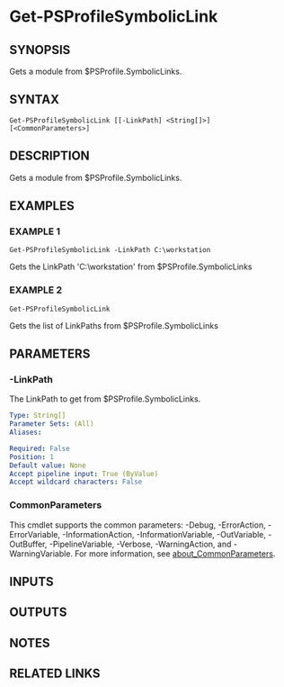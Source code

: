 # Get-PSProfileSymbolicLink

## SYNOPSIS
Gets a module from $PSProfile.SymbolicLinks.

## SYNTAX

```
Get-PSProfileSymbolicLink [[-LinkPath] <String[]>] [<CommonParameters>]
```

## DESCRIPTION
Gets a module from $PSProfile.SymbolicLinks.

## EXAMPLES

### EXAMPLE 1
```
Get-PSProfileSymbolicLink -LinkPath C:\workstation
```

Gets the LinkPath 'C:\workstation' from $PSProfile.SymbolicLinks

### EXAMPLE 2
```
Get-PSProfileSymbolicLink
```

Gets the list of LinkPaths from $PSProfile.SymbolicLinks

## PARAMETERS

### -LinkPath
The LinkPath to get from $PSProfile.SymbolicLinks.

```yaml
Type: String[]
Parameter Sets: (All)
Aliases:

Required: False
Position: 1
Default value: None
Accept pipeline input: True (ByValue)
Accept wildcard characters: False
```

### CommonParameters
This cmdlet supports the common parameters: -Debug, -ErrorAction, -ErrorVariable, -InformationAction, -InformationVariable, -OutVariable, -OutBuffer, -PipelineVariable, -Verbose, -WarningAction, and -WarningVariable. For more information, see [about_CommonParameters](http://go.microsoft.com/fwlink/?LinkID=113216).

## INPUTS

## OUTPUTS

## NOTES

## RELATED LINKS
